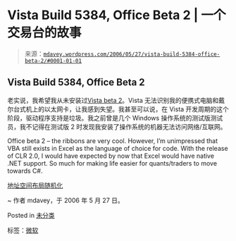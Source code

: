 <!--yml

category: 未分类

date: 2024-05-18 06:04:18

-->

# Vista Build 5384, Office Beta 2 | 一个交易台的故事

> 来源：[`mdavey.wordpress.com/2006/05/27/vista-build-5384-office-beta-2/#0001-01-01`](https://mdavey.wordpress.com/2006/05/27/vista-build-5384-office-beta-2/#0001-01-01)

## Vista Build 5384, Office Beta 2

老实说，我希望我从未安装过[Vista beta 2](http://msdn.microsoft.com/windowsvista/downloads/products/getthebeta/)。Vista 无法识别我的便携式电脑和戴尔台式机上的以太网卡，让我感到失望。我甚至可以说，在 Vista 开发周期的这个阶段，驱动程序支持是垃圾。我之前曾是几个 Windows 操作系统的测试版测试员，我不记得在测试版 2 时发现我安装了操作系统的机器无法访问网络/互联网。

Office beta 2 – the ribbons are very cool. However, I’m unimpressed that VBA still exists in Excel as the language of choice for code. With the release of CLR 2.0, I would have expected by now that Excel would have native .NET support. So much for making life easier for quants/traders to move towards C#.

[地址空间布局随机化](http://blogs.msdn.com/michael_howard/archive/2006/05/26/608315.aspx)

~ 作者 mdavey，于 2006 年 5 月 27 日。

Posted in [未分类](https://mdavey.wordpress.com/category/uncategorized/)

标签：[微软](https://mdavey.wordpress.com/tag/microsoft/)
